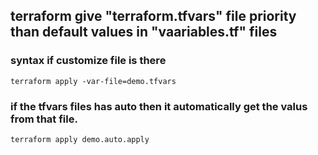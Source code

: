 ## terraform give "terraform.tfvars" file priority than default values in "vaariables.tf"  files

### syntax if customize file is there
   ```
terraform apply -var-file=demo.tfvars
```

### if the tfvars files has auto then it automatically get the valus from that file.
```
terraform apply demo.auto.apply
```
